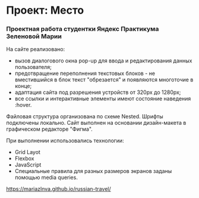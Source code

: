 # Проект: Место

### Проектная работа студентки Яндекс Практикума Зеленовой Марии

На сайте реализовано:
- вызов диалогового окна pop-up для ввода и редактирования данных пользователя;
- предотвращение переполнения текстовых блоков - не вместившийся в блок текст "обрезается" и появляются многоточие в конце;
- адаптация сайта под разрешения устройств от 320px до 1280px;
- все ссылки и интерактивные элементы имеют состояние наведения :hover. 

Файловая структура организована по схеме Nested.
Шрифты подключены локально.
Сайт выполнен на основании дизайн-макета в графическом редакторе "Фигма".

При выполнении использовались технологии:
* Grid Layot
* Flexbox
* JavaScript
* Cпециальные правила для разных размеров экранов заданы помощью media queries.




https://mariazlnva.github.io/russian-travel/

